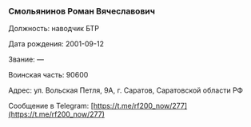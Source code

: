 ### Смольянинов Роман Вячеславович

Должность: наводчик БТР

Дата рождения: 2001-09-12

Звание: —

Воинская часть: 90600

Адрес: ул. Вольская Петля, 9А, г. Саратов, Саратовской области РФ

Сообщение в Telegram: [https://t.me/rf200_now/277](https://t.me/rf200_now/277)
